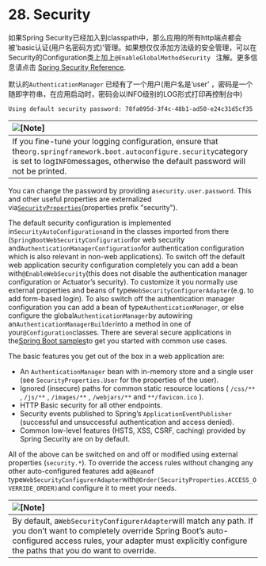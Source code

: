 # 28. Security

如果Spring Security已经加入到classpath中，那么应用的所有http端点都会被'basic认证\(用户名密码方式\)'管理。如果想仅仅添加方法级的安全管理，可以在Security的Configuration类上加上`@EnableGlobalMethodSecurity ` 注解。更多信息请点击 [Spring Security Reference](http://docs.spring.io/spring-security/site/docs/4.2.2.RELEASE/reference/htmlsingle#jc-method).

默认的`AuthenticationManager` 已经有了一个用户\(用户名是‘user’ ，密码是一个随即字符串，在应用启动时，密码会以INFO级别的LOG形式打印再控制台中\)

```
Using default security password: 78fa095d-3f4c-48b1-ad50-e24c31d5cf35
```

| ![](http://docs.spring.io/spring-boot/docs/1.5.3.RELEASE/reference/htmlsingle/images/note.png.pagespeed.ce.9zQ_1wVwzR.png "\[Note\]") |
| :--- |
| If you fine-tune your logging configuration, ensure that the`org.springframework.boot.autoconfigure.security`category is set to log`INFO`messages, otherwise the default password will not be printed. |

You can change the password by providing a`security.user.password`. This and other useful properties are externalized via[`SecurityProperties`](https://github.com/spring-projects/spring-boot/tree/v1.5.3.RELEASE/spring-boot-autoconfigure/src/main/java/org/springframework/boot/autoconfigure/security/SecurityProperties.java)\(properties prefix "security"\).

The default security configuration is implemented in`SecurityAutoConfiguration`and in the classes imported from there \(`SpringBootWebSecurityConfiguration`for web security and`AuthenticationManagerConfiguration`for authentication configuration which is also relevant in non-web applications\). To switch off the default web application security configuration completely you can add a bean with`@EnableWebSecurity`\(this does not disable the authentication manager configuration or Actuator’s security\). To customize it you normally use external properties and beans of type`WebSecurityConfigurerAdapter`\(e.g. to add form-based login\). To also switch off the authentication manager configuration you can add a bean of type`AuthenticationManager`, or else configure the global`AuthenticationManager`by autowiring an`AuthenticationManagerBuilder`into a method in one of your`@Configuration`classes. There are several secure applications in the[Spring Boot samples](https://github.com/spring-projects/spring-boot/tree/v1.5.3.RELEASE/spring-boot-samples/)to get you started with common use cases.

The basic features you get out of the box in a web application are:

* An
  `AuthenticationManager`
  bean with in-memory store and a single user \(see
  `SecurityProperties.User`
  for the properties of the user\).
* Ignored \(insecure\) paths for common static resource locations \(
  `/css/**`
  ,
  `/js/**`
  ,
  `/images/**`
  ,
  `/webjars/**`
  and
  `**/favicon.ico`
  \).
* HTTP Basic security for all other endpoints.
* Security events published to Spring’s
  `ApplicationEventPublisher`
  \(successful and unsuccessful authentication and access denied\).
* Common low-level features \(HSTS, XSS, CSRF, caching\) provided by Spring Security are on by default.

All of the above can be switched on and off or modified using external properties \(`security.*`\). To override the access rules without changing any other auto-configured features add a`@Bean`of type`WebSecurityConfigurerAdapter`with`@Order(SecurityProperties.ACCESS_OVERRIDE_ORDER)`and configure it to meet your needs.

| ![](http://docs.spring.io/spring-boot/docs/1.5.3.RELEASE/reference/htmlsingle/images/note.png.pagespeed.ce.9zQ_1wVwzR.png "\[Note\]") |
| :--- |
| By default, a`WebSecurityConfigurerAdapter`will match any path. If you don’t want to completely override Spring Boot’s auto-configured access rules, your adapter must explicitly configure the paths that you do want to override. |



